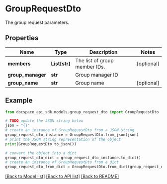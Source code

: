 # GroupRequestDto
The group request parameters.

## Properties

Name | Type | Description | Notes
------------ | ------------- | ------------- | -------------
**members** | **List[str]** | The list of group member IDs. | [optional] 
**group_manager** | **str** | Group manager ID | 
**group_name** | **str** | Group name | [optional] 

## Example

```python
from docspace_api_sdk.models.group_request_dto import GroupRequestDto

# TODO update the JSON string below
json = "{}"
# create an instance of GroupRequestDto from a JSON string
group_request_dto_instance = GroupRequestDto.from_json(json)
# print the JSON string representation of the object
print(GroupRequestDto.to_json())

# convert the object into a dict
group_request_dto_dict = group_request_dto_instance.to_dict()
# create an instance of GroupRequestDto from a dict
group_request_dto_from_dict = GroupRequestDto.from_dict(group_request_dto_dict)
```
[[Back to Model list]](../README.md#documentation-for-models) [[Back to API list]](../README.md#documentation-for-api-endpoints) [[Back to README]](../README.md)


